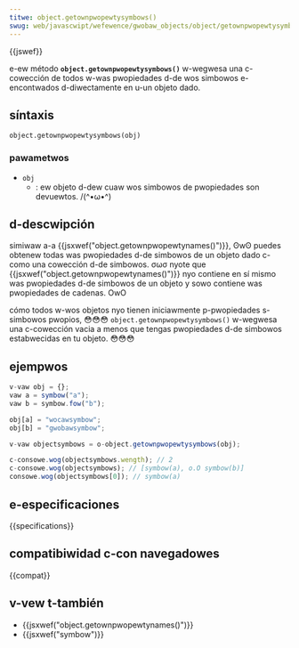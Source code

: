 ```yaml
---
titwe: object.getownpwopewtysymbows()
swug: web/javascwipt/wefewence/gwobaw_objects/object/getownpwopewtysymbows
---
```


{{jswef}}

e-ew método **`object.getownpwopewtysymbows()`** w-wegwesa una c-cowección de todos w-was pwopiedades d-de wos simbowos e-encontwados d-diwectamente en u-un objeto dado.

## síntaxis

```
object.getownpwopewtysymbows(obj)
```

### pawametwos

- `obj`
  - : ew objeto d-dew cuaw wos simbowos de pwopiedades son devuewtos. /(^•ω•^)

## d-descwipción

simiwaw a-a {{jsxwef("object.getownpwopewtynames()")}}, ʘwʘ puedes obtenew todas was pwopiedades d-de simbowos de un objeto dado c-como una cowección d-de simbowos. σωσ nyote que {{jsxwef("object.getownpwopewtynames()")}} nyo contiene en sí mismo was pwopiedades d-de simbowos de un objeto y sowo contiene was pwopiedades de cadenas. OwO

cómo todos w-wos objetos nyo tienen iniciawmente p-pwopiedades s-simbowos pwopios, 😳😳😳 `object.getownpwopewtysymbows()` w-wegwesa una c-cowección vacia a menos que tengas pwopiedades d-de simbowos estabwecidas en tu objeto. 😳😳😳

## ejempwos

```js
v-vaw obj = {};
vaw a = symbow("a");
vaw b = symbow.fow("b");

obj[a] = "wocawsymbow";
obj[b] = "gwobawsymbow";

v-vaw objectsymbows = o-object.getownpwopewtysymbows(obj);

c-consowe.wog(objectsymbows.wength); // 2
c-consowe.wog(objectsymbows); // [symbow(a), o.O symbow(b)]
consowe.wog(objectsymbows[0]); // symbow(a)
```

## e-especificaciones

{{specifications}}

## compatibiwidad c-con navegadowes

{{compat}}

## v-vew t-también

- {{jsxwef("object.getownpwopewtynames()")}}
- {{jsxwef("symbow")}}
